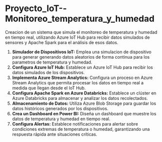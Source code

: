# Proyecto_IoT--Monitoreo_temperatura_y_humedad
Creacion de un sistema que simula el monitoreo de temperatura y humedad en tiempo real, utilizando Azure IoT Hub para recibir datos simulados de sensores y Apache Spark para el análisis de esos datos.

1. **Simulador de Dispositivos IoT:** Emplea una simulacion de dispositivo para generar generando datos aleatorios de forma continua para los parametros de temperatura y humedad.
2. **Configura Azure IoT Hub:** Establece un Azure IoT Hub para recibir los datos simulados de los dispositivos. 
3. **Implementa Azure Stream Analytics:** Configura un proceso en Azure Stream Analytics que permita procesar los datos en tiempo real a medida que llegan desde el IoT Hub.
4. **Configura Apache Spark en Azure Databricks:** Establece un clúster en Azure Databricks para almacenar y analizar los datos recolectados.
5. **Almacenamiento de Datos:** Utiliza Azure Blob Storage para guardar los datos históricos generados por los dispositivos.
6. **Crea un Dashboard en Power BI:** Diseña un dashboard que muestre los datos de temperatura y humedad en tiempo real.
7. **Configura Alertas:** Establece notificaciones para alertar sobre condiciones extremas de temperatura o humedad, garantizando una respuesta rápida ante situaciones críticas.

